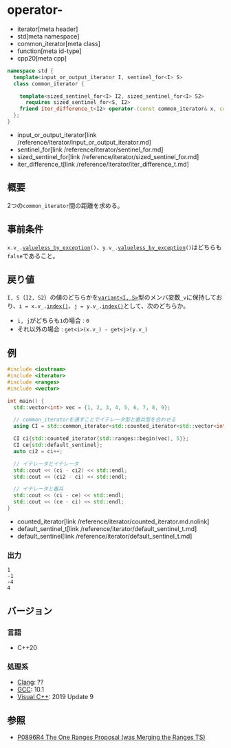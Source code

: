 # operator-
* iterator[meta header]
* std[meta namespace]
* common_iterator[meta class]
* function[meta id-type]
* cpp20[meta cpp]

```cpp
namespace std {
  template<input_or_output_iterator I, sentinel_for<I> S>
  class common_iterator {

    template<sized_sentinel_for<I> I2, sized_sentinel_for<I> S2>
      requires sized_sentinel_for<S, I2>
    friend iter_difference_t<I2> operator-(const common_iterator& x, const common_iterator<I2, S2>& y);
  };
}
```
* input_or_output_iterator[link /reference/iterator/input_or_output_iterator.md]
* sentinel_for[link /reference/iterator/sentinel_for.md]
* sized_sentinel_for[link /reference/iterator/sized_sentinel_for.md]
* iter_difference_t[link /reference/iterator/iter_difference_t.md]

## 概要

2つの`common_iterator`間の距離を求める。

## 事前条件

`x.v_.`[`valueless_by_exception`](/reference/variant/variant/valueless_by_exception.md)`()`、`y.v_.`[`valueless_by_exception`](/reference/variant/variant/valueless_by_exception.md)`()`はどちらも`false`であること。

## 戻り値

`I, S`（`I2, S2`）の値のどちらかを[`variant<I, S>`](/reference/variant/variant.md)型のメンバ変数`_v`に保持しており、`i = x.v_.`[`index()`](/reference/variant/variant/index.md)、`j = y.v_.`[`index()`](/reference/variant/variant/index.md)として、次のどちらか。

- `i, j`がどちらも`1`の場合 : `0`
- それ以外の場合 : `get<i>(x.v_) - get<j>(y.v_)`

## 例
```cpp example
#include <iostream>
#include <iterator>
#include <ranges>
#include <vector>

int main() {
  std::vector<int> vec = {1, 2, 3, 4, 5, 6, 7, 8, 9};

  // common_iteratorを通すことでイテレータ型と番兵型を合わせる
  using CI = std::common_iterator<std::counted_iterator<std::vector<int>::iterator>, std::default_sentinel_t>;

  CI ci{std::counted_iterator{std::ranges::begin(vec), 5}};
  CI ce{std::default_sentinel};
  auto ci2 = ci++;

  // イテレータとイテレータ
  std::cout << (ci - ci2) << std::endl;
  std::cout << (ci2 - ci) << std::endl;

  // イテレータと番兵
  std::cout << (ci - ce) << std::endl;
  std::cout << (ce - ci) << std::endl;
}
```
* counted_iterator[link /reference/iterator/counted_iterator.md.nolink]
* default_sentinel_t[link /reference/iterator/default_sentinel_t.md]
* default_sentinel[link /reference/iterator/default_sentinel_t.md]

### 出力
```
1
-1
-4
4
```

## バージョン
### 言語
- C++20

### 処理系
- [Clang](/implementation.md#clang): ??
- [GCC](/implementation.md#gcc): 10.1
- [Visual C++](/implementation.md#visual_cpp): 2019 Update 9

## 参照
- [P0896R4 The One Ranges Proposal (was Merging the Ranges TS)](http://www.open-std.org/jtc1/sc22/wg21/docs/papers/2018/p0896r4.pdf)
